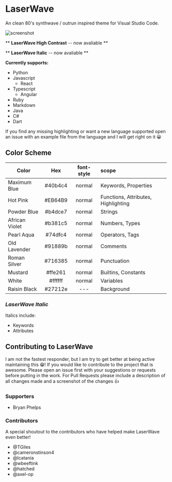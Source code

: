 # LaserWave

An clean 80's synthwave / outrun inspired theme for Visual Studio Code.

![screenshot](screenshot.png)

** **LaserWave High Contrast** -- now avaliable **

** **LaserWave Italic** -- now avaliable **

**Currently supports:**

- Python
- Javascript
  - React
- Typescript
  - Angular
- Ruby
- Markdown
- Java
- C#
- Dart

If you find any missing highlighting or want a new language supported open an issue with an example file from the language and I will get right on it 😀

## Color Scheme

| Color   | Hex         | font-style  | scope |
| ------- |:-----------:|:-----------:|:-----|
| Maximum Blue | #40b4c4 | normal | Keywords, Properties |
| Hot Pink | #EB64B9 | normal | Functions, Attributes, Highlighting |
| Powder Blue | #b4dce7 | normal | Strings |
| African Violet | #b381c5 | normal | Numbers, Types |
| Pearl Aqua | #74dfc4 | normal | Operators, Tags |
| Old Lavender | #91889b | normal | Comments |
| Roman Silver | #716385 | normal | Punctuation |
| Mustard | #ffe261 | normal | Builtins, Constants |
| White | #ffffff | normal | Variables |
| Raisin Black | #27212e | --- | Background |

### *LaserWave Italic*

Italics include:

- Keywords
- Attributes

## Contributing to LaserWave

I am not the fastest responder, but I am try to get better at being active maintaining this 😁! If you would like to contribute to the project that is awesome. Please open an issue first with your suggestions or requests before putting in the work. For Pull Requests please include a description of all changes made and a screenshot of the changes 👍

### Supporters

- Bryan Phelps

### Contributors

A special shoutout to the contributors who have helped make LaserWave even better!

- @TGiles
- @cameronstinson4
- @lcatania
- @wbeeftink
- @hatched
- @axel-op
